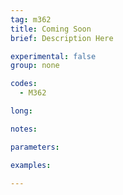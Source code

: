 ```yaml
---
tag: m362
title: Coming Soon
brief: Description Here

experimental: false
group: none

codes:
  - M362

long:

notes:

parameters:

examples:

---
```



